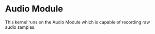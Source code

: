 Audio Module
============

This kernel runs on the Audio Module which is capable of recording raw audio
samples.

